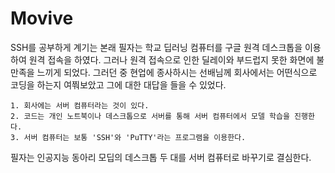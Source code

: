 # Movive
SSH를 공부하게 계기는 본래 필자는 학교 딥러닝 컴퓨터를 구글 원격 데스크톱을 이용하여 원격 접속을 하였다.
그러나 원격 접속으로 인한 딜레이와 부드럽지 못한 화면에 불만족을 느끼게 되었다.
그러던 중 현업에 종사하시는 선배님께 회사에서는 어떤식으로 코딩을 하는지 여쭤보았고 그에 대한 대답을 들을 수 있었다.
```
1. 회사에는 서버 컴퓨터라는 것이 있다.
2. 코드는 개인 노트북이나 데스크톱으로 서버를 통해 서버 컴퓨터에서 모델 학습을 진행한다.
3. 서버 컴퓨터는 보통 'SSH'와 'PuTTY'라는 프로그램을 이용한다.
```
   
필자는 인공지능 동아리 모딥의 데스크톱 두 대를 서버 컴퓨터로 바꾸기로 결심한다.
